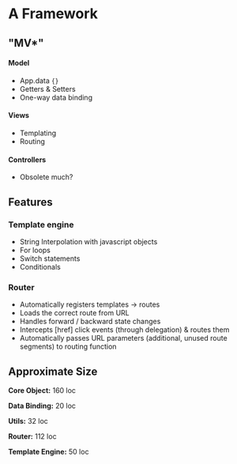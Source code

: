 # A Framework

## "MV*"
#### Model
- App.data `{}`
- Getters & Setters
- One-way data binding
#### Views
- Templating
- Routing
#### Controllers
- Obsolete much?

## Features
### Template engine
- String Interpolation with javascript objects
- For loops
- Switch statements
- Conditionals
### Router
- Automatically registers templates -> routes
- Loads the correct route from URL
- Handles forward / backward state changes
- Intercepts [href] click events (through delegation) & routes them
- Automatically passes URL parameters (additional, unused route segments) to routing function



## Approximate Size
**Core Object:** 160 loc

**Data Binding:** 20 loc

**Utils:** 32 loc

**Router:** 112 loc

**Template Engine:** 50 loc
